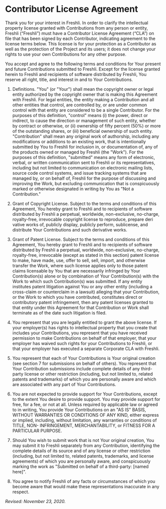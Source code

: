 # Contributor License Agreement

Thank you for your interest in Freshli. In order to clarify the intellectual property license granted with Contributions from any person or entity, Freshli (“Freshli”) must have a Contributor License Agreement (“CLA”) on file that has been signed by each Contributor, indicating agreement to the license terms below. This license is for your protection as a Contributor as well as the protection of the Project and its users; it does not change your rights to use your own Contributions for any other purpose.

You accept and agree to the following terms and conditions for Your present and future Contributions submitted to Freshli. Except for the license granted herein to Freshli and recipients of software distributed by Freshli, You reserve all right, title, and interest in and to Your Contributions.

1.	Definitions. "You" (or "Your") shall mean the copyright owner or legal entity authorized by the copyright owner that is making this Agreement with Freshli. For legal entities, the entity making a Contribution and all other entities that control, are controlled by, or are under common control with that entity are considered to be a single Contributor. For the purposes of this definition, "control" means (i) the power, direct or indirect, to cause the direction or management of such entity, whether by contract or otherwise, or (ii) ownership of fifty percent (50%) or more of the outstanding shares, or (iii) beneficial ownership of such entity.
"Contribution" shall mean any original work of authorship, including any modifications or additions to an existing work, that is intentionally submitted by You to Freshli for inclusion in, or documentation of, any of the products owned or managed by Freshli (the "Work"). For the purposes of this definition, "submitted" means any form of electronic, verbal, or written communication sent to Freshli or its representatives, including but not limited to communication on electronic mailing lists, source code control systems, and issue tracking systems that are managed by, or on behalf of, Freshli for the purpose of discussing and improving the Work, but excluding communication that is conspicuously marked or otherwise designated in writing by You as "Not a Contribution."

1.	Grant of Copyright License. Subject to the terms and conditions of this Agreement, You hereby grant to Freshli and to recipients of software distributed by Freshli a perpetual, worldwide, non-exclusive, no-charge, royalty-free, irrevocable copyright license to reproduce, prepare deri vative works of, publicly display, publicly perform, sublicense, and distribute Your Contributions and such derivative works.

1.	Grant of Patent License. Subject to the terms and conditions of this Agreement, You hereby grant to Freshli and to recipients of software distributed by Freshli a perpetual, worldwide, non-exclusive, no-charge, royalty-free, irrevocable (except as stated in this section) patent license to make, have made, use, offer to sell, sell, import, and otherwise transfer the Work, where such license applies only to those patent claims licensable by You that are necessarily infringed by Your Contribution(s) alone or by combination of Your Contribution(s) with the Work to which such Contribution(s) was submitted. If any entity institutes patent litigation against You or any other entity (including a cross-claim or counterclaim in a lawsuit) alleging that your Contribution, or the Work to which you have contributed, constitutes direct or contributory patent infringement, then any patent licenses granted to that entity under this Agreement for that Contribution or Work shall terminate as of the date such litigation is filed.

1.	You represent that you are legally entitled to grant the above license. If your employer(s) has rights to intellectual property that you create that includes your Contributions, you represent that you have received permission to make Contributions on behalf of that employer, that your employer has waived such rights for your Contributions to Freshli, or that your employer has executed a separate Corporate CLA with Freshli.

1.	You represent that each of Your Contributions is Your original creation (see section 7 for submissions on behalf of others). You represent that Your Contribution submissions include complete details of any third-party license or other restriction (including, but not limited to, related patents and trademarks) of which you are personally aware and which are associated with any part of Your Contributions.

1.	You are not expected to provide support for Your Contributions, except to the extent You desire to provide support. You may provide support for free, for a fee, or not at all. Unless required by applicable law or agreed to in writing, You provide Your Contributions on an "AS IS" BASIS, WITHOUT WARRANTIES OR CONDITIONS OF ANY KIND, either express or implied, including, without limitation, any warranties or conditions of TITLE, NON- INFRINGEMENT, MERCHANTABILITY, or FITNESS FOR A PARTICULAR PURPOSE.

1.	Should You wish to submit work that is not Your original creation, You may submit it to Freshli separately from any Contribution, identifying the complete details of its source and of any license or other restriction (including, but not limited to, related patents, trademarks, and license agreements) of which you are personally aware, and conspicuously marking the work as "Submitted on behalf of a third-party: [named here]".

1.	You agree to notify Freshli of any facts or circumstances of which you become aware that would make these representations inaccurate in any respect.

_Revised: November 23, 2020._
